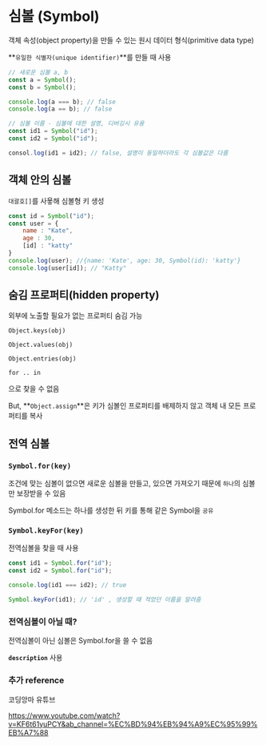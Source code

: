# 심볼 (Symbol)

객체 속성(object property)을 만들 수 있는 원시 데이터 형식(primitive data type)

**`유일한 식별자(unique identifier)`**를 만들 때 사용

```javascript
// 새로운 심볼 a, b
const a = Symbol();
const b = Symbol();

console.log(a === b); // false
console.log(a == b); // false

// 심볼 이름 - 심볼에 대한 설명, 디버깅시 유용
const id1 = Symbol("id");
const id2 = Symbol("id");

consol.log(id1 = id2); // false, 설명이 동일하더라도 각 심볼값은 다름
```

## 객체 안의 심볼

`대괄호[]`를 사욯해 심볼형 키 생성

```javascript
const id = Symbol("id");
const user = {
    name : "Kate",
    age : 30,
    [id] : "katty"
}
console.log(user); //{name: 'Kate', age: 30, Symbol(id): 'katty'}
console.log(user[id]); // "Katty" 
```

## 숨김 프로퍼티(hidden property)

외부에 노출할 필요가 없는 프로퍼티 숨김 가능

`Object.keys(obj)`

`Object.values(obj)`

`Object.entries(obj)`

`for .. in`

으로 찾을 수 없음

But, **`Object.assign`**은 키가 심볼인 프로퍼티를 배제하지 않고 객체 내 모든 프로퍼티를 복사

## 전역 심볼

### **`Symbol.for(key)`**

조건에 맞는 심볼이 없으면 새로운 심볼을 만들고, 있으면 가져오기 때문에 `하나`의 심볼만 보장받을 수 있음

Symbol.for 메소드는 하나를 생성한 뒤 키를 통해 같은 Symbol을 `공유`

### **`Symbol.keyFor(key)`**

전역심볼을 찾을 때 사용

```javascript
const id1 = Symbol.for("id");
const id2 = Symbol.for("id");

console.log(id1 === id2); // true

Symbol.keyFor(id1); // 'id' , 생성할 때 적었던 이름을 알려줌
```

### 전역심볼이 아닐 때?

전역심볼이 아닌 심볼은 Symbol.for을 쓸 수 없음

**`description`** 사용

### 추가 reference

코딩앙마 유튜브

<https://www.youtube.com/watch?v=KF6t61yuPCY&ab_channel=%EC%BD%94%EB%94%A9%EC%95%99%EB%A7%88>
